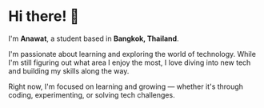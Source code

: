 # Hi there! 👋

I'm **Anawat**, a student based in **Bangkok, Thailand**.

I'm passionate about learning and exploring the world of technology. While I'm still figuring out what area I enjoy the most, I love diving into new tech and building my skills along the way.

Right now, I'm focused on learning and growing — whether it's through coding, experimenting, or solving tech challenges.

